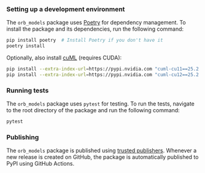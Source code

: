 ### Setting up a development environment

The `orb_models` package uses [Poetry](https://python-poetry.org/) for dependency management. To install the package and its dependencies, run the following command:

```bash
pip install poetry  # Install Poetry if you don't have it
poetry install
```

Optionally, also install [cuML](https://docs.rapids.ai/install/) (requires CUDA):
```bash
pip install --extra-index-url=https://pypi.nvidia.com "cuml-cu11==25.2.*"  # For cuda versions >=11.4, <11.8
pip install --extra-index-url=https://pypi.nvidia.com "cuml-cu12==25.2.*"  # For cuda versions >=12.0, <13.0
```

### Running tests

The `orb_models` package uses `pytest` for testing. To run the tests, navigate to the root directory of the package and run the following command:

```bash
pytest
```

### Publishing

The `orb_models` package is published using [trusted publishers](https://docs.pypi.org/trusted-publishers/). Whenever a new release is created on GitHub, the package is automatically published to PyPI using GitHub Actions.